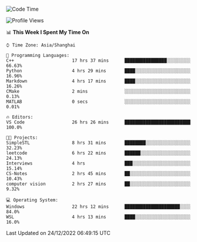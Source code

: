 <!--START_SECTION:waka-->
![Code Time](http://img.shields.io/badge/Code%20Time-500%20hrs%2015%20mins-blue)

![Profile Views](http://img.shields.io/badge/Profile%20Views-8-blue)

📊 **This Week I Spent My Time On** 

```text
⌚︎ Time Zone: Asia/Shanghai

💬 Programming Languages: 
C++                      17 hrs 37 mins      ████████████████░░░░░░░░░   66.63% 
Python                   4 hrs 29 mins       ████░░░░░░░░░░░░░░░░░░░░░   16.96% 
Markdown                 4 hrs 17 mins       ████░░░░░░░░░░░░░░░░░░░░░   16.26% 
CMake                    2 mins              ░░░░░░░░░░░░░░░░░░░░░░░░░   0.13% 
MATLAB                   0 secs              ░░░░░░░░░░░░░░░░░░░░░░░░░   0.01%

🔥 Editors: 
VS Code                  26 hrs 26 mins      █████████████████████████   100.0%

🐱‍💻 Projects: 
SimpleSTL                8 hrs 31 mins       ████████░░░░░░░░░░░░░░░░░   32.23% 
leetcode                 6 hrs 22 mins       ██████░░░░░░░░░░░░░░░░░░░   24.13% 
Interviews               4 hrs               ███░░░░░░░░░░░░░░░░░░░░░░   15.14% 
CS-Notes                 2 hrs 45 mins       ██░░░░░░░░░░░░░░░░░░░░░░░   10.43% 
computer vision          2 hrs 27 mins       ██░░░░░░░░░░░░░░░░░░░░░░░   9.32%

💻 Operating System: 
Windows                  22 hrs 12 mins      █████████████████████░░░░   84.0% 
WSL                      4 hrs 13 mins       ████░░░░░░░░░░░░░░░░░░░░░   16.0%

```


 Last Updated on 24/12/2022 06:49:15 UTC
<!--END_SECTION:waka-->